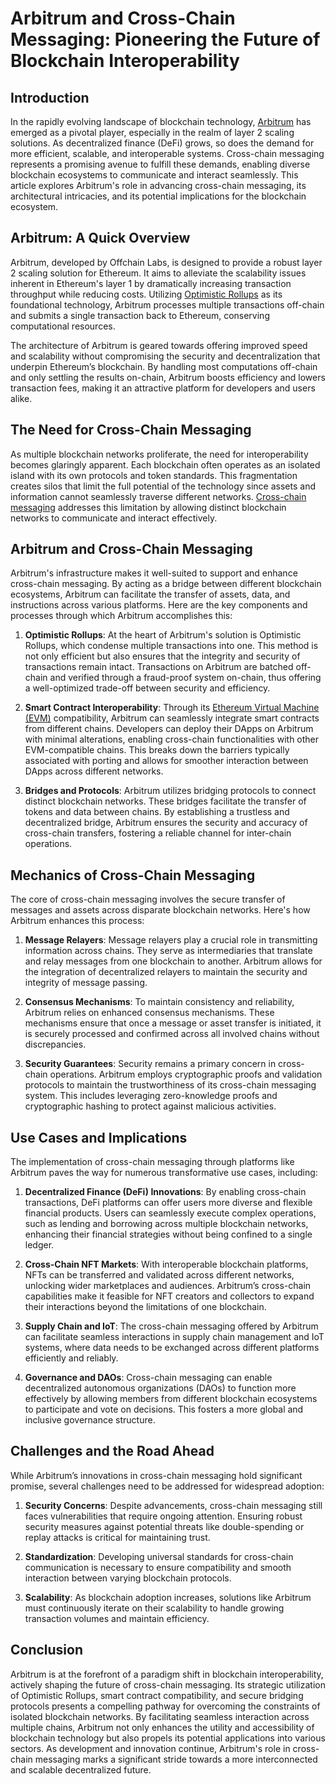 # Arbitrum and Cross-Chain Messaging: Pioneering the Future of Blockchain Interoperability

## Introduction

In the rapidly evolving landscape of blockchain technology, [Arbitrum](https://offchainlabs.com/) has emerged as a pivotal player, especially in the realm of layer 2 scaling solutions. As decentralized finance (DeFi) grows, so does the demand for more efficient, scalable, and interoperable systems. Cross-chain messaging represents a promising avenue to fulfill these demands, enabling diverse blockchain ecosystems to communicate and interact seamlessly. This article explores Arbitrum's role in advancing cross-chain messaging, its architectural intricacies, and its potential implications for the blockchain ecosystem.

## Arbitrum: A Quick Overview

Arbitrum, developed by Offchain Labs, is designed to provide a robust layer 2 scaling solution for Ethereum. It aims to alleviate the scalability issues inherent in Ethereum's layer 1 by dramatically increasing transaction throughput while reducing costs. Utilizing [Optimistic Rollups](https://ethereum.org/en/developers/docs/scaling/optimistic-rollups/) as its foundational technology, Arbitrum processes multiple transactions off-chain and submits a single transaction back to Ethereum, conserving computational resources.

The architecture of Arbitrum is geared towards offering improved speed and scalability without compromising the security and decentralization that underpin Ethereum’s blockchain. By handling most computations off-chain and only settling the results on-chain, Arbitrum boosts efficiency and lowers transaction fees, making it an attractive platform for developers and users alike.

## The Need for Cross-Chain Messaging

As multiple blockchain networks proliferate, the need for interoperability becomes glaringly apparent. Each blockchain often operates as an isolated island with its own protocols and token standards. This fragmentation creates silos that limit the full potential of the technology since assets and information cannot seamlessly traverse different networks. [Cross-chain messaging](https://consensys.net/blog/blockchain-explained/cross-chain-bridges/) addresses this limitation by allowing distinct blockchain networks to communicate and interact effectively.

## Arbitrum and Cross-Chain Messaging

Arbitrum's infrastructure makes it well-suited to support and enhance cross-chain messaging. By acting as a bridge between different blockchain ecosystems, Arbitrum can facilitate the transfer of assets, data, and instructions across various platforms. Here are the key components and processes through which Arbitrum accomplishes this:

1. **Optimistic Rollups**: At the heart of Arbitrum's solution is Optimistic Rollups, which condense multiple transactions into one. This method is not only efficient but also ensures that the integrity and security of transactions remain intact. Transactions on Arbitrum are batched off-chain and verified through a fraud-proof system on-chain, thus offering a well-optimized trade-off between security and efficiency.

2. **Smart Contract Interoperability**: Through its [Ethereum Virtual Machine (EVM)](https://ethereum.org/en/developers/docs/evm/) compatibility, Arbitrum can seamlessly integrate smart contracts from different chains. Developers can deploy their DApps on Arbitrum with minimal alterations, enabling cross-chain functionalities with other EVM-compatible chains. This breaks down the barriers typically associated with porting and allows for smoother interaction between DApps across different networks.

3. **Bridges and Protocols**: Arbitrum utilizes bridging protocols to connect distinct blockchain networks. These bridges facilitate the transfer of tokens and data between chains. By establishing a trustless and decentralized bridge, Arbitrum ensures the security and accuracy of cross-chain transfers, fostering a reliable channel for inter-chain operations.

## Mechanics of Cross-Chain Messaging

The core of cross-chain messaging involves the secure transfer of messages and assets across disparate blockchain networks. Here's how Arbitrum enhances this process:

1. **Message Relayers**: Message relayers play a crucial role in transmitting information across chains. They serve as intermediaries that translate and relay messages from one blockchain to another. Arbitrum allows for the integration of decentralized relayers to maintain the security and integrity of message passing.

2. **Consensus Mechanisms**: To maintain consistency and reliability, Arbitrum relies on enhanced consensus mechanisms. These mechanisms ensure that once a message or asset transfer is initiated, it is securely processed and confirmed across all involved chains without discrepancies.

3. **Security Guarantees**: Security remains a primary concern in cross-chain operations. Arbitrum employs cryptographic proofs and validation protocols to maintain the trustworthiness of its cross-chain messaging system. This includes leveraging zero-knowledge proofs and cryptographic hashing to protect against malicious activities.

## Use Cases and Implications

The implementation of cross-chain messaging through platforms like Arbitrum paves the way for numerous transformative use cases, including:

1. **Decentralized Finance (DeFi) Innovations**: By enabling cross-chain transactions, DeFi platforms can offer users more diverse and flexible financial products. Users can seamlessly execute complex operations, such as lending and borrowing across multiple blockchain networks, enhancing their financial strategies without being confined to a single ledger.

2. **Cross-Chain NFT Markets**: With interoperable blockchain platforms, NFTs can be transferred and validated across different networks, unlocking wider marketplaces and audiences. Arbitrum’s cross-chain capabilities make it feasible for NFT creators and collectors to expand their interactions beyond the limitations of one blockchain.

3. **Supply Chain and IoT**: The cross-chain messaging offered by Arbitrum can facilitate seamless interactions in supply chain management and IoT systems, where data needs to be exchanged across different platforms efficiently and reliably.

4. **Governance and DAOs**: Cross-chain messaging can enable decentralized autonomous organizations (DAOs) to function more effectively by allowing members from different blockchain ecosystems to participate and vote on decisions. This fosters a more global and inclusive governance structure.

## Challenges and the Road Ahead

While Arbitrum’s innovations in cross-chain messaging hold significant promise, several challenges need to be addressed for widespread adoption:

1. **Security Concerns**: Despite advancements, cross-chain messaging still faces vulnerabilities that require ongoing attention. Ensuring robust security measures against potential threats like double-spending or replay attacks is critical for maintaining trust.

2. **Standardization**: Developing universal standards for cross-chain communication is necessary to ensure compatibility and smooth interaction between varying blockchain protocols.

3. **Scalability**: As blockchain adoption increases, solutions like Arbitrum must continuously iterate on their scalability to handle growing transaction volumes and maintain efficiency.

## Conclusion

Arbitrum is at the forefront of a paradigm shift in blockchain interoperability, actively shaping the future of cross-chain messaging. Its strategic utilization of Optimistic Rollups, smart contract compatibility, and secure bridging protocols presents a compelling pathway for overcoming the constraints of isolated blockchain networks. By facilitating seamless interaction across multiple chains, Arbitrum not only enhances the utility and accessibility of blockchain technology but also propels its potential applications into various sectors. As development and innovation continue, Arbitrum's role in cross-chain messaging marks a significant stride towards a more interconnected and scalable decentralized future.